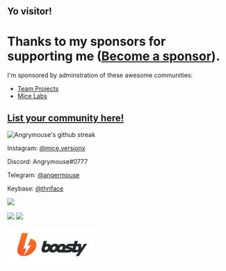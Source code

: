 ## Yo visitor!

# Thanks to my sponsors for supporting me ([Become a sponsor](https://boosty.to/mice)).

I'm sponsored by adminstration of these awesome communities:
- [Team Projects](https://discord.gg/NNFze7jSYN)
- [Mice Labs](https://discord.gg/ezEeGmq)

## [List your community here!](https://boosty.to/mice)
![Angrymouse's github streak](https://github-readme-streak-stats.herokuapp.com/?user=angrymouse&theme=midnight-purple)

Instagram: [@mice.versionx](https://www.instagram.com/mice.versionx/)

Discord: Angrymouse#0777

Telegram: [@angermouse](https://t.me/angermouse)

Keybase: [@thriface](https://keybase.io/thriface)


![](https://komarev.com/ghpvc/?username=angrymouse)

![](https://forthebadge.com/images/badges/60-percent-of-the-time-works-every-time.svg) ![](https://forthebadge.com/images/badges/powered-by-black-magic.svg)

[<img src="boosty.svg" alt="boosty logo" width="200"/>](https://boosty.to/mice)
